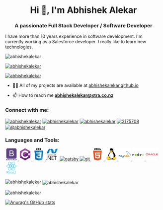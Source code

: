 
<h1 align="center">Hi 👋, I'm Abhishek Alekar</h1>
<h3 align="center">A passionate Full Stack Developer / Software Developer</h3>


I have more than 10 years experience in software development. I'm currently working as a Salesforce developer. I really like to learn new technologies.

<p align="left"> <img src="https://komarev.com/ghpvc/?username=abhishekalekar&label=Profile%20views&color=0e75b6&style=flat" alt="abhishekalekar" /> </p>

<p align="left"> <a href="https://github.com/ryo-ma/github-profile-trophy"><img src="https://github-profile-trophy.vercel.app/?username=abhishekalekar" alt="abhishekalekar" /></a> </p>

<p align="left"> <a href="https://twitter.com/abhishekalekar" target="blank"><img src="https://img.shields.io/twitter/follow/abhishekalekar?logo=twitter&style=for-the-badge" alt="abhishekalekar" /></a> </p>

- 👨‍💻 All of my projects are available at [abhishekalekar.github.io](abhishekalekar.github.io)

- 📫 How to reach me **abhishekalekar@xtra.co.nz**

<h3 align="left">Connect with me:</h3>
<p align="left">
<a href="https://dev.to/abhishekalekar" target="blank"><img align="center" src="https://cdn.jsdelivr.net/npm/simple-icons@3.0.1/icons/dev-dot-to.svg" alt="abhishekalekar" height="30" width="40" /></a>
<a href="https://twitter.com/abhishekalekar" target="blank"><img align="center" src="https://raw.githubusercontent.com/rahuldkjain/github-profile-readme-generator/master/src/images/icons/Social/twitter.svg" alt="abhishekalekar" height="30" width="40" /></a>
<a href="https://linkedin.com/in/abhishekalekar" target="blank"><img align="center" src="https://raw.githubusercontent.com/rahuldkjain/github-profile-readme-generator/master/src/images/icons/Social/linked-in-alt.svg" alt="abhishekalekar" height="30" width="40" /></a>
<a href="https://stackoverflow.com/users/3175708" target="blank"><img align="center" src="https://raw.githubusercontent.com/rahuldkjain/github-profile-readme-generator/master/src/images/icons/Social/stack-overflow.svg" alt="3175708" height="30" width="40" /></a>
<a href="https://medium.com/@abhishekalekar" target="blank"><img align="center" src="https://raw.githubusercontent.com/rahuldkjain/github-profile-readme-generator/master/src/images/icons/Social/medium.svg" alt="@abhishekalekar" height="30" width="40" /></a>
</p>

<h3 align="left">Languages and Tools:</h3>
<p align="left"> <a href="https://getbootstrap.com" target="_blank"> <img src="https://raw.githubusercontent.com/devicons/devicon/master/icons/bootstrap/bootstrap-plain-wordmark.svg" alt="bootstrap" width="40" height="40"/> </a> <a href="https://www.w3schools.com/cs/" target="_blank"> <img src="https://raw.githubusercontent.com/devicons/devicon/master/icons/csharp/csharp-original.svg" alt="csharp" width="40" height="40"/> </a> <a href="https://www.w3schools.com/css/" target="_blank"> <img src="https://raw.githubusercontent.com/devicons/devicon/master/icons/css3/css3-original-wordmark.svg" alt="css3" width="40" height="40"/> </a> <a href="https://dotnet.microsoft.com/" target="_blank"> <img src="https://raw.githubusercontent.com/devicons/devicon/master/icons/dot-net/dot-net-original-wordmark.svg" alt="dotnet" width="40" height="40"/> </a> <a href="https://www.gatsbyjs.com/" target="_blank"> <img src="https://www.vectorlogo.zone/logos/gatsbyjs/gatsbyjs-icon.svg" alt="gatsby" width="40" height="40"/> </a> <a href="https://git-scm.com/" target="_blank"> <img src="https://www.vectorlogo.zone/logos/git-scm/git-scm-icon.svg" alt="git" width="40" height="40"/> </a> <a href="https://www.w3.org/html/" target="_blank"> <img src="https://raw.githubusercontent.com/devicons/devicon/master/icons/html5/html5-original-wordmark.svg" alt="html5" width="40" height="40"/> </a> <a href="https://www.linux.org/" target="_blank"> <img src="https://raw.githubusercontent.com/devicons/devicon/master/icons/linux/linux-original.svg" alt="linux" width="40" height="40"/> </a> <a href="https://www.mysql.com/" target="_blank"> <img src="https://raw.githubusercontent.com/devicons/devicon/master/icons/mysql/mysql-original-wordmark.svg" alt="mysql" width="40" height="40"/> </a> <a href="https://nodejs.org" target="_blank"> <img src="https://raw.githubusercontent.com/devicons/devicon/master/icons/nodejs/nodejs-original-wordmark.svg" alt="nodejs" width="40" height="40"/> </a> <a href="https://www.oracle.com/" target="_blank"> <img src="https://raw.githubusercontent.com/devicons/devicon/master/icons/oracle/oracle-original.svg" alt="oracle" width="40" height="40"/> </a> <a href="https://reactjs.org/" target="_blank"> <img src="https://raw.githubusercontent.com/devicons/devicon/master/icons/react/react-original-wordmark.svg" alt="react" width="40" height="40"/> </a> </p>

<p><img align="left" src="https://github-readme-stats.vercel.app/api/top-langs?username=abhishekalekar&show_icons=true&locale=en&layout=compact" alt="abhishekalekar" /></p>

<p>&nbsp;<img align="center" src="https://github-readme-stats.vercel.app/api?username=abhishekalekar&show_icons=true&locale=en" alt="abhishekalekar" /></p>

<p><img align="center" src="https://github-readme-streak-stats.herokuapp.com/?user=abhishekalekar&" alt="abhishekalekar" /></p>

[![Anurag's GitHub stats](https://github-readme-stats.vercel.app/api?username=abhishekalekar)](https://github.com/anuraghazra/github-readme-stats)
